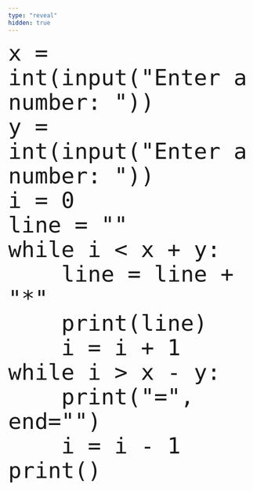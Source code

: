 ```yaml
---
type: "reveal"
hidden: true
---
```


<section>
    <pre><code style="font-size: 45px; line-height: 50px" class="language-python stretch">x = int(input("Enter a number: "))
y = int(input("Enter a number: "))
i = 0
line = ""
while i < x + y:
    line = line + "*"
    print(line)
    i = i + 1
while i > x - y:
    print("=", end="")
    i = i - 1
print()
</code></pre>
</section>